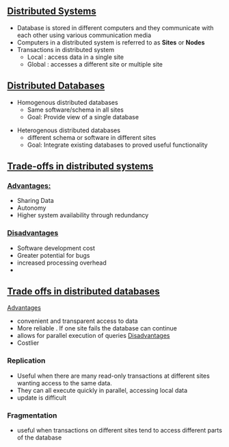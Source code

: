 ## <u> Distributed Systems</u>
- Database is stored in different computers and they communicate with each other using various communication media
-  Computers in a distributed system is referred to as **Sites** or **Nodes**
- Transactions in distributed system
	- Local : access data in a single site
	- Global : accesses a different site or multiple site 

## <u>Distributed Databases</u>
- Homogenous distributed databases
	- Same software/schema in all sites
	- Goal: Provide view of a single database
* Heterogenous distributed databases
	*  different schema or software in different sites
	* Goal: Integrate existing databases to proved useful functionality 


## <u>Trade-offs in distributed systems</u>
### <u>Advantages:</u>
- Sharing Data
- Autonomy 
- Higher system availability through redundancy
### <u>Disadvantages</u>
- Software development cost
- Greater potential for bugs
- increased processing overhead
- 
 
## <u>Trade offs in distributed databases</u>
<u>Advantages</u>
- convenient and transparent access to data
- More reliable . If one site fails the database can continue
- allows for parallel execution of queries
<u>Disadvantages</u>
- Costlier

### Replication
- Useful when there are many read-only transactions at different sites wanting access to the same data.
- They can all execute quickly in parallel, accessing local data
- update is difficult
### Fragmentation 
- useful when transactions on different sites tend to access different parts of the database

